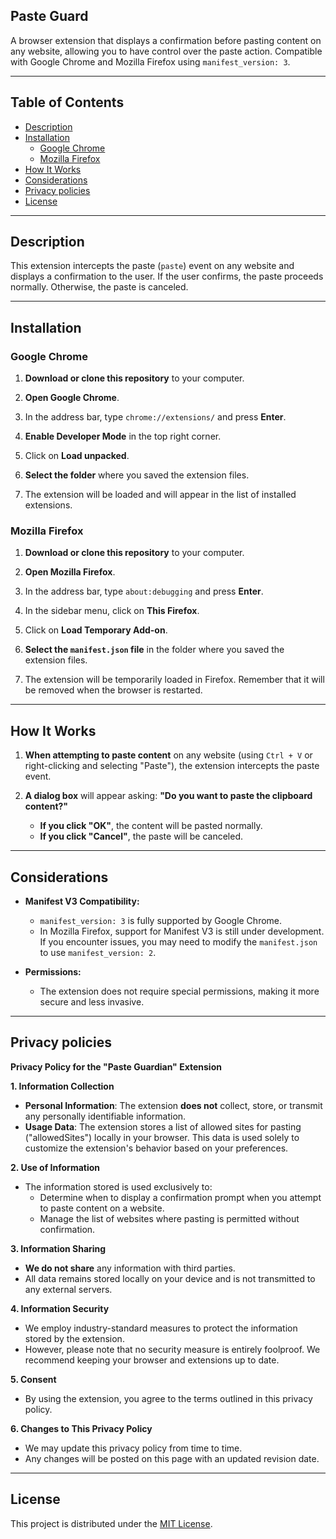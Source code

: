 ## Paste Guard

A browser extension that displays a confirmation before pasting content on any website, allowing you to have control over the paste action. Compatible with Google Chrome and Mozilla Firefox using `manifest_version: 3`.

---

## Table of Contents

- [Description](#description)
- [Installation](#installation)
  - [Google Chrome](#google-chrome)
  - [Mozilla Firefox](#mozilla-firefox)
- [How It Works](#how-it-works)
- [Considerations](#considerations)
- [Privacy policies](#privacy-policies)
- [License](#license)

---

## Description

This extension intercepts the paste (`paste`) event on any website and displays a confirmation to the user. If the user confirms, the paste proceeds normally. Otherwise, the paste is canceled.

---

## Installation

### Google Chrome

1. **Download or clone this repository** to your computer.

2. **Open Google Chrome**.

3. In the address bar, type `chrome://extensions/` and press **Enter**.

4. **Enable Developer Mode** in the top right corner.

5. Click on **Load unpacked**.

6. **Select the folder** where you saved the extension files.

7. The extension will be loaded and will appear in the list of installed extensions.

### Mozilla Firefox

1. **Download or clone this repository** to your computer.

2. **Open Mozilla Firefox**.

3. In the address bar, type `about:debugging` and press **Enter**.

4. In the sidebar menu, click on **This Firefox**.

5. Click on **Load Temporary Add-on**.

6. **Select the `manifest.json` file** in the folder where you saved the extension files.

7. The extension will be temporarily loaded in Firefox. Remember that it will be removed when the browser is restarted.

---

## How It Works

1. **When attempting to paste content** on any website (using `Ctrl + V` or right-clicking and selecting "Paste"), the extension intercepts the paste event.

2. **A dialog box** will appear asking: **"Do you want to paste the clipboard content?"**

   - **If you click "OK"**, the content will be pasted normally.
   - **If you click "Cancel"**, the paste will be canceled.

---

## Considerations

- **Manifest V3 Compatibility:**

  - `manifest_version: 3` is fully supported by Google Chrome.
  - In Mozilla Firefox, support for Manifest V3 is still under development. If you encounter issues, you may need to modify the `manifest.json` to use `manifest_version: 2`.

- **Permissions:**

  - The extension does not require special permissions, making it more secure and less invasive.

---

## Privacy policies

**Privacy Policy for the "Paste Guardian" Extension**

**1. Information Collection**

- **Personal Information**: The extension **does not** collect, store, or transmit any personally identifiable information.
- **Usage Data**: The extension stores a list of allowed sites for pasting ("allowedSites") locally in your browser. This data is used solely to customize the extension's behavior based on your preferences.

**2. Use of Information**

- The information stored is used exclusively to:
  - Determine when to display a confirmation prompt when you attempt to paste content on a website.
  - Manage the list of websites where pasting is permitted without confirmation.

**3. Information Sharing**

- **We do not share** any information with third parties.
- All data remains stored locally on your device and is not transmitted to any external servers.

**4. Information Security**

- We employ industry-standard measures to protect the information stored by the extension.
- However, please note that no security measure is entirely foolproof. We recommend keeping your browser and extensions up to date.

**5. Consent**

- By using the extension, you agree to the terms outlined in this privacy policy.

**6. Changes to This Privacy Policy**

- We may update this privacy policy from time to time.
- Any changes will be posted on this page with an updated revision date.

---

## License

This project is distributed under the [MIT License](LICENSE).